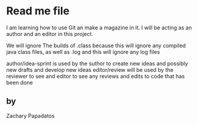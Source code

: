 # Read me file 

I am learning how to use Git an make a magazine in it. I will be acting as an author and an editor in this project.

We will ignore The builds of .class because this will ignore any compiled java class files, as well as .log and this will ignore any log 
files

author/idea-sprint is used by the suthor to create new ideas and possibly new drafts and develop new ideas 
editor/review will be used by the reviewer to see and editor to see any reviews and edits to code that has been done

## by 
Zachary Papadatos    
